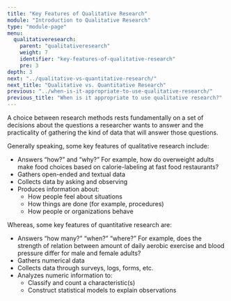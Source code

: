 ```yaml
---
title: "Key Features of Qualitative Research"
module: "Introduction to Qualitative Research"
type: "module-page"
menu:
  qualitativeresearch:
    parent: "qualitativeresearch"
    weight: 7
    identifier: "key-features-of-qualitative-research"
    pre: 3
depth: 3
next: "../qualitative-vs-quantitative-research/"
next_title: "Qualitative vs. Quantitative Research"
previous: "../when-is-it-appropriate-to-use-qualitative-research/"
previous_title: "When is it appropriate to use qualitative research?"
---
```


A choice between research methods rests fundamentally on a set of decisions about the questions a researcher wants to answer and the practicality of gathering the kind of data that will answer those questions. 

Generally speaking, some key features of qualitative research include:

* Answers “how?” and “why?” For example, how do overweight adults make food choices based on calorie-labeling at fast food restaurants?
* Gathers open-ended and textual data
* Collects data by asking and observing
* Produces information about:
    * How people feel about situations
    * How things are done (for example, procedures)
    * How people or organizations behave

Whereas, some key features of quantitative research are:

* Answers “how many?” “when?” “where?” For example, does the strength of relation between amount of daily aerobic exercise and blood pressure differ for male and female adults?
* Gathers numerical data
* Collects data through surveys, logs, forms, etc.
* Analyzes numeric information to:
    * Classify and count a characteristic(s)
    * Construct statistical models to explain observations
